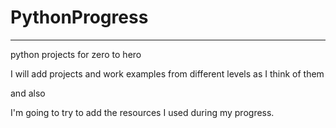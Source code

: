 # PythonProgress
----------------
python projects for zero to  hero

I will add projects and work examples from different levels as I think of them

and also

I'm going to try to add the resources I used during my progress.
